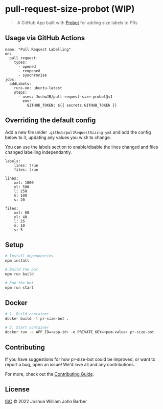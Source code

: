 # pull-request-size-probot (WIP)

> A GitHub App built with [Probot](https://github.com/probot/probot) for adding size labels to PRs

## Usage via GitHub Actions

```
name: "Pull Request Labelling"
on:
  pull_request:
    types:
      - opened
      - reopened
      - synchronize
jobs:
  addLabels:
    runs-on: ubuntu-latest
    steps:
      - uses: JoshwJB/pull-request-size-probot@v1
        env:
          GITHUB_TOKEN: ${{ secrets.GITHUB_TOKEN }}
```

## Overriding the default config
Add a new file under `.github/pullRequestSizing.yml` and add the config below to it, updating any values you wish to change.

You can use the labels section to enable/disable the lines changed and files changed labelling independantly.

```
labels:
    lines: true
    files: true

lines:
    xxl: 1000
    xl: 500
    l: 250
    m: 100
    s: 20
    
files:
    xxl: 60
    xl: 40
    l: 25
    m: 10
    s: 5
```

## Setup

```sh
# Install dependencies
npm install

# Build the bot
npm run build

# Run the bot
npm run start
```

## Docker

```sh
# 1. Build container
docker build -t pr-size-bot .

# 2. Start container
docker run -e APP_ID=<app-id> -e PRIVATE_KEY=<pem-value> pr-size-bot
```

## Contributing

If you have suggestions for how pr-size-bot could be improved, or want to report a bug, open an issue! We'd love all and any contributions.

For more, check out the [Contributing Guide](CONTRIBUTING.md).

## License

[ISC](LICENSE) © 2022 Joshua William John Barber
